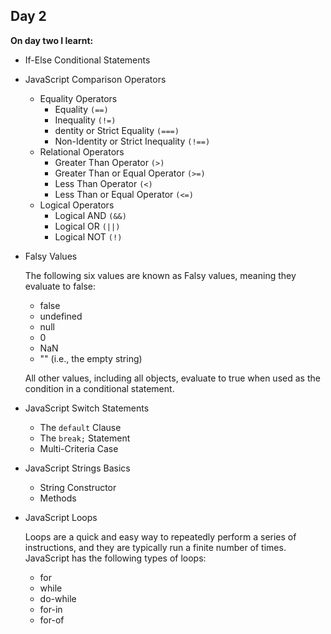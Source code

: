 ## Day 2

**On day two I learnt:**

- If-Else Conditional Statements
- JavaScript Comparison Operators
  - Equality Operators
    - Equality `(==)`
    - Inequality `(!=)`
    - dentity or Strict Equality `(===)`
    - Non-Identity or Strict Inequality `(!==)`
  - Relational Operators
    - Greater Than Operator `(>)`
    - Greater Than or Equal Operator `(>=)`
    - Less Than Operator `(<)`
    - Less Than or Equal Operator `(<=)`
  - Logical Operators
    - Logical AND `(&&)`
    - Logical OR `(||)`
    - Logical NOT `(!)`
- Falsy Values

  The following six values are known as Falsy values, meaning they evaluate to false:
  - false
  - undefined
  - null
  - 0
  - NaN
  - "" (i.e., the empty string)

  All other values, including all objects, evaluate to true when used as the condition in a conditional statement.
  
- JavaScript Switch Statements
  - The `default` Clause
  - The `break;` Statement
  - Multi-Criteria Case

- JavaScript Strings Basics
  - String Constructor
  - Methods
  
- JavaScript Loops

	Loops are a quick and easy way to repeatedly perform a series of instructions, and they are typically run a finite number of times. JavaScript has the following types of loops:
  - for
  - while
  - do-while
  - for-in
  - for-of



